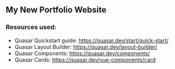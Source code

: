 ## My New Portfolio Website

### Resources used:
- Quasar Quickstart guide: https://quasar.dev/start/quick-start/
- Quasar Layout Builder: https://quasar.dev/layout-builder/
- Quasar Components: https://quasar.dev/components/
- Quasar Cards: https://quasar.dev/vue-components/card

